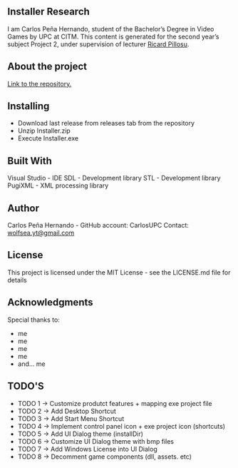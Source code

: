 ﻿## Installer Research

I am Carlos Peña Hernando, student of the Bachelor’s Degree in Video Games by UPC at CITM. This content is generated for the second year’s subject Project 2, under supervision of lecturer [Ricard Pillosu](https://www.linkedin.com/in/ricardpillosu/?originalSubdomain=es).

## About the project


[Link to the repository.](https://github.com/CarlosUPC/Installer-Research)

## Installing

* Download last release from releases tab from the repository
* Unzip Installer.zip
* Execute Installer.exe

## Built With
Visual Studio - IDE
SDL - Development library
STL - Development library
PugiXML - XML processing library


## Author
Carlos Peña Hernando - GitHub account: CarlosUPC Contact: wolfsea.yt@gmail.com

## License
This project is licensed under the MIT License - see the LICENSE.md file for details

## Acknowledgments
Special thanks to:
* me
* me
* me
* me
* and... me
 
 
 
 
 
 
 
 
 
 
 
 
 
 
 
 
 
 
 
 
 
 
 
 
 ## TODO'S
 
 * TODO 1 -> Customize produtct features + mapping exe project file
  * TODO 2 -> Add Desktop Shortcut
 * TODO 3 -> Add Start Menu Shortcut
  * TODO 4 -> Implement control panel icon + exe project icon (shortcuts)
  * TODO 5 -> Add UI Dialog theme (installDir)
  * TODO 6 -> Customize UI Dialog theme with bmp files
  * TODO 7 -> Add Windows License into UI Dialog
  * TODO 8 -> Decomment game components (dll, assets. etc)

